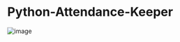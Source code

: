 # Python-Attendance-Keeper
![image](https://github.com/Alpemi52/Python-Attendance-Keeper/assets/97763635/0fad07e9-2f06-4b36-8087-61abd0f2b76f)
